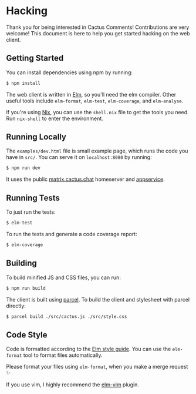 # Hacking

Thank you for being interested in Cactus Comments!
Contributions are very welcome!
This document is here to help you get started hacking on the web client.


## Getting Started

You can install dependencies using npm by running:

```sh
$ npm install
```

The web client is written in [Elm](https://elm-lang.org/), so you'll need the elm compiler.
Other useful tools include `elm-format`, `elm-test`, `elm-coverage`, and `elm-analyse`.

If you're using [Nix](https://nixos.org), you can use the `shell.nix` file to get the tools you need.
Run `nix-shell` to enter the environment.


## Running Locally

The `examples/dev.html` file is small example page, which runs the code you have in `src/`.
You can serve it on `localhost:8080` by running:

```sh
$ npm run dev
```

It uses the public [matrix.cactus.chat](https://matrix.cactus.chat:8448) homeserver and
[appservice](https://gitlab.com/cactus-comments/cactus-appservice).


## Running Tests

To just run the tests:

```sh
$ elm-test
```

To run the tests and generate a code coverage report:

```sh
$ elm-coverage
```


## Building

To build minified JS and CSS files, you can run:

```sh
$ npm run build
```

The client is built using [parcel](https://parceljs.org/).
To build the client and stylesheet with parcel directly:

```sh
$ parcel build ./src/cactus.js ./src/style.css
```


## Code Style

Code is formatted according to the [Elm style guide](https://elm-lang.org/docs/style-guide).
You can use the `elm-format` tool to format files automatically.

Please format your files using `elm-format`, when you make a merge request ✨

If you use vim, I highly recommend the [elm-vim](https://github.com/ElmCast/elm-vim) plugin.
